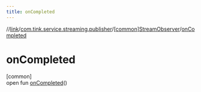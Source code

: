 ```yaml
---
title: onCompleted
---
```

//[link](../../../index.html)/[com.tink.service.streaming.publisher](../index.html)/[[common]StreamObserver](index.html)/[onCompleted](on-completed.html)



# onCompleted



[common]\
open fun [onCompleted](on-completed.html)()





